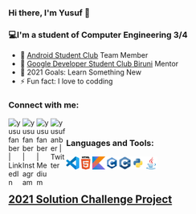 ### Hi there, I'm Yusuf 👋

### 💻I'm a student of Computer Engineering 3/4
- 🔭 <a href="https://www.https://www.linkedin.com/company/android-student-club/">Android Student Club</a> Team Member
- 🚀 <a href= "https://www.linkedin.com/company/gdscbiruni">Google Developer Student Club Biruni</a> Mentor
- 🥅 2021 Goals: Learn Something New
- ⚡ Fun fact: I love to codding  

### Connect with me:

[<img align="left" alt="yusufanber | LinkedIn" width="28px" src="https://cdn.jsdelivr.net/npm/simple-icons@v3/icons/linkedin.svg" />][linkedin]
[<img align="left" alt="yusufanber | Instagram" width="28px" src="https://cdn.jsdelivr.net/npm/simple-icons@v3/icons/instagram.svg" />][instagram]
[<img align="left" alt="yusufanber | Medium" width="28px" src="https://camo.githubusercontent.com/29376f655416440e537ff7a795f816af2b45a65ab9c77c6a09812a49c1db5b7c/68747470733a2f2f696d672e69636f6e73382e636f6d2f636f6c6f722f34382f3030303030302f6d656469756d2d6d6f6e6f6772616d2e706e67" />][medium]
[<img align="left" alt="yusufanber | Twitter" width="31px" src="https://camo.githubusercontent.com/7ac32ecf6ae9dfcc123b6bcc2e5549d787fb411c23f9a0a3a7814c985665207f/68747470733a2f2f696d672e69636f6e73382e636f6d2f6f66666963652f34302f3030303030302f747769747465722e706e67" />][twitter]
<br />

### Languages and Tools:
<img align="left" alt="Visual Studio Code" width="26px" src="https://raw.githubusercontent.com/github/explore/80688e429a7d4ef2fca1e82350fe8e3517d3494d/topics/visual-studio-code/visual-studio-code.png" />
<img align="left" alt="HTML5" width="26px" src="https://raw.githubusercontent.com/github/explore/80688e429a7d4ef2fca1e82350fe8e3517d3494d/topics/html/html.png" />
<img align="left" alt="Kotlin" width="26px" src="https://raw.githubusercontent.com/github/explore/80688e429a7d4ef2fca1e82350fe8e3517d3494d/topics/kotlin/kotlin.png" />
<img align="left" alt="C" width="26px" src="https://raw.githubusercontent.com/github/explore/f3e22f0dca2be955676bc70d6214b95b13354ee8/topics/c/c.png" />
<img align="left" alt="C++" width="26px" src="https://raw.githubusercontent.com/github/explore/f3e22f0dca2be955676bc70d6214b95b13354ee8/topics/cpp/cpp.png" />
<img align="left" alt="Python" width="26px" src="https://raw.githubusercontent.com/github/explore/80688e429a7d4ef2fca1e82350fe8e3517d3494d/topics/python/python.png" />
<img align="left" alt="Java" width="26px" src="https://raw.githubusercontent.com/devicons/devicon/master/icons/java/java-original.svg" />

[instagram]:https://www.instagram.com/yusufanber/
[linkedin]:https://www.linkedin.com/in/yusufanber/
[twitter]:https://twitter.com/AnberYusuf
[medium]:https://medium.com/@yusufanber

<br >
<br >

#

<h2 align="left"><a href="https://github.com/ABurakk/Share.io">2021 Solution Challenge Project </a></h2>


